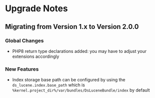 # Upgrade Notes

## Migrating from Version 1.x to Version 2.0.0

### Global Changes
- PHP8 return type declarations added: you may have to adjust your extensions accordingly

### New Features
- Index storage base path can be configured by using the `ds_lucene.index.base_path` which is `%kernel.project_dir%/var/bundles/DsLuceneBundle/index` by default